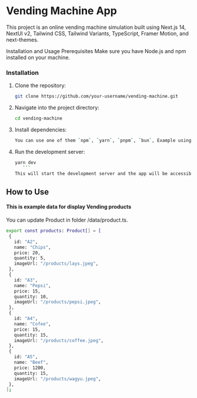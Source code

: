 # Vending Machine App

This project is an online vending machine simulation built using Next.js 14, NextUI v2, Tailwind CSS, Tailwind Variants, TypeScript, Framer Motion, and next-themes.

Installation and Usage
Prerequisites
Make sure you have Node.js and npm installed on your machine.

### Installation

1. Clone the repository:

   ```bash
   git clone https://github.com/your-username/vending-machine.git
   ```

2. Navigate into the project directory:
   ```bash
   cd vending-machine
   ```
3. Install dependencies:
   ```bash
   You can use one of them `npm`, `yarn`, `pnpm`, `bun`, Example using `yarn`:
   ```
4. Run the development server:
   ````bash
   yarn dev
      ```
   This will start the development server and the app will be accessible at http://localhost:3000.
   ````

## How to Use

#### This is example data for display Vending products

You can update Product in folder /data/product.ts.

```bash
export const products: Product[] = [
 {
   id: "A2",
   name: "Chips",
   price: 20,
   quantity: 5,
   imageUrl: "/products/lays.jpeg",
 },
 {
   id: "A3",
   name: "Pepsi",
   price: 15,
   quantity: 10,
   imageUrl: "/products/pepsi.jpeg",
 },
 {
   id: "A4",
   name: "Cofee",
   price: 15,
   quantity: 15,
   imageUrl: "/products/coffee.jpeg",
 },
 {
   id: "A5",
   name: "Beef",
   price: 1200,
   quantity: 15,
   imageUrl: "/products/wagyu.jpeg",
 },
];
```
